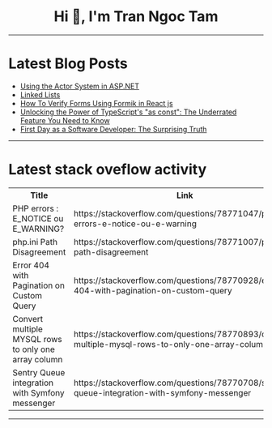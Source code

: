 <h1 align="center">Hi 👋, I'm Tran Ngoc Tam</h1>

---

# Latest Blog Posts 
<!-- BLOG-POST-LIST:START -->
- [Using the Actor System in ASP.NET](https://dev.to/edexade/using-the-actor-system-in-aspnet-481k)
- [Linked Lists](https://dev.to/paulike/linked-lists-lko)
- [How To Verify Forms Using Formik in React js](https://dev.to/ewenikeemmanue4/how-to-verify-forms-using-formik-in-react-js-3a4o)
- [Unlocking the Power of TypeScript&#39;s &quot;as const&quot;: The Underrated Feature You Need to Know](https://dev.to/sharoztanveer/unlocking-the-power-of-typescripts-as-const-the-underrated-feature-you-need-to-know-25l7)
- [First Day as a Software Developer: The Surprising Truth](https://dev.to/ninjavaz/first-day-as-a-software-developer-the-surprising-truth-3pdi)
<!-- BLOG-POST-LIST:END -->

---

# Latest stack oveflow activity
<table>
  <tr><th>Title</th><th>Link</th></tr>
  <!-- STACKOVERFLOW:START --><tr><td>PHP errors : E_NOTICE ou E_WARNING?</td><td>https://stackoverflow.com/questions/78771047/php-errors-e-notice-ou-e-warning</td></tr><tr><td>php.ini Path Disagreement</td><td>https://stackoverflow.com/questions/78771007/php-ini-path-disagreement</td></tr><tr><td>Error 404 with Pagination on Custom Query</td><td>https://stackoverflow.com/questions/78770928/error-404-with-pagination-on-custom-query</td></tr><tr><td>Convert multiple MYSQL rows to only one array column</td><td>https://stackoverflow.com/questions/78770893/convert-multiple-mysql-rows-to-only-one-array-column</td></tr><tr><td>Sentry Queue integration with Symfony messenger</td><td>https://stackoverflow.com/questions/78770708/sentry-queue-integration-with-symfony-messenger</td></tr><!-- STACKOVERFLOW:END -->
</table>

---


